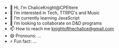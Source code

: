 - 👋 Hi, I’m ChaliceKnight@CPEttere
- 👀 I’m interested in Tech, TTRPG's and Music
- 🌱 I’m currently learning JavaScript
- 💞️ I’m looking to collaborate on D&D programs
- 📫 How to reach me knightofthechalice@gmail.com
- 😄 Pronouns: ...
- ⚡ Fun fact: ...

<!---
CPEttere/CPEttere is a ✨ special ✨ repository because its `README.md` (this file) appears on your GitHub profile.
You can click the Preview link to take a look at your changes.
--->
